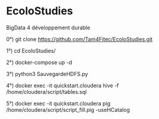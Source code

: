 # EcoloStudies
BigData 4 développement durable


0°) git clone https://github.com/Tam4Fitec/EcoloStudies.git

1°) cd EcoloStudies/

2°) docker-compose up -d

3°) python3 SauvegardeHDFS.py

4°) docker exec -it quickstart.cloudera hive -f /home/cloudera/script/tables.sql

5°) docker exec -it quickstart.cloudera pig /home/cloudera/script/script_fill.pig -useHCatalog

